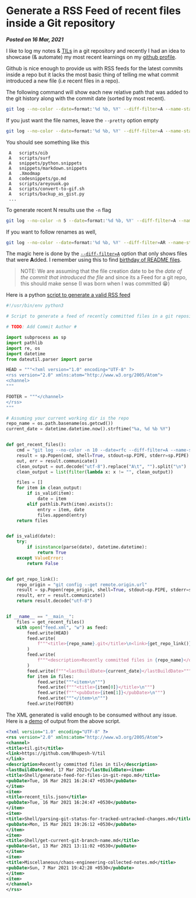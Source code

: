 # Generate a RSS Feed of recent files inside a Git repository
**_Posted on 16 Mar, 2021_**

I like to log my notes & [TILs](https://github.com/Bhupesh-V/til) in a git repository and recently I had an idea to showcase (& automate) my most recent learnings on my [github profile](https://github.com/Bhupesh-V/#recent-works).

Github is nice enough to provide us with RSS feeds for the latest commits inside a repo but it lacks the most basic thing of telling me what commit introduced a new file (i.e recent files in a repo).

The following command will show each new relative path that was added to the git history along with the commit date (sorted by most recent).

```bash
git log --no-color --date=format:'%d %b, %Y' --diff-filter=A --name-status --pretty='%ad'
```

If you just want the file names, leave the `--pretty` option empty

```bash
git log --no-color --date=format:'%d %b, %Y' --diff-filter=A --name-status --pretty=''
```

You should see something like this

```
 A   scripts/oib
 A   scripts/surf
 A   snippets/python.snippets
 A   snippets/markdown.snippets
 A   .Xmodmap
 A   codesnippets/go.md
 A   scripts/areyouok.go
 A   scripts/convert-to-gif.sh
 A   scripts/backup_as_gist.py
 ...
```

To generate recent N results use the `-n` flag

```bash
git log --no-color -n 5 --date=format:'%d %b, %Y' --diff-filter=A --name-status --pretty=''
```

If you want to follow renames as well,

```bash
git log --no-color --date=format:'%d %b, %Y' --diff-filter=AR --name-status --pretty=''
```

The magic here is done by the [`--diff-filter=A`](https://www.git-scm.com/docs/git-log#Documentation/git-log.txt---diff-filterACDMRTUXB82308203) option that only shows files that were **A**dded. I remember using this to find [birthday of README files](https://bhupesh-v.github.io/git-cake-when-is-my-readme-birthday/).

> NOTE: We are assuming that the file creation date to be the _date of the commit that introduced the file_ and since its a Feed for a git repo, this should make sense (I was born when I was committed 😁️)

Here is a python [script to generate a valid RSS feed](https://gist.github.com/Bhupesh-V/d7ac30d5d689df00ef5310f2dbff2d01)


```python
#!/usr/bin/env python3

# Script to generate a feed of recently committed files in a git repository

# TODO: Add Commit Author #

import subprocess as sp
import pathlib
import re, os
import datetime
from dateutil.parser import parse

HEAD = """<?xml version="1.0" encoding="UTF-8" ?>
<rss version="2.0" xmlns:atom="http://www.w3.org/2005/Atom">
<channel>
"""

FOOTER = """</channel>
</rss>
"""

# Assuming your current working dir is the repo
repo_name = os.path.basename(os.getcwd())
current_date = datetime.datetime.now().strftime("%a, %d %b %Y")


def get_recent_files():
    cmd = "git log --no-color -n 10 --date=rfc --diff-filter=A --name-status --pretty='%ad'"
    result = sp.Popen(cmd, shell=True, stdout=sp.PIPE, stderr=sp.PIPE)
    out, err = result.communicate()
    clean_output = out.decode("utf-8").replace("A\t", "").split("\n")
    clean_output = list(filter(lambda x: x != "", clean_output))

    files = []
    for item in clean_output:
        if is_valid(item):
            date = item
        elif pathlib.Path(item).exists():
            entry = item, date
            files.append(entry)
    return files


def is_valid(date):
    try:
        if isinstance(parse(date), datetime.datetime):
            return True
    except ValueError:
        return False


def get_repo_link():
    repo_origin = "git config --get remote.origin.url"
    result = sp.Popen(repo_origin, shell=True, stdout=sp.PIPE, stderr=sp.PIPE)
    result, err = result.communicate()
    return result.decode("utf-8")


if __name__ == "__main__":
    files = get_recent_files()
    with open("feed.xml", "w") as feed:
        feed.write(HEAD)
        feed.write(
            f"""<title>{repo_name}.git</title>\n<link>{get_repo_link()}</link>\n"""
        )
        feed.write(
            f"""<description>Recently committed files in {repo_name}</description>\n"""
        )
        feed.write(f"""<lastBuildDate>{current_date}</lastBuildDate>""")
        for item in files:
            feed.write("""<item>\n""")
            feed.write(f"""<title>{item[0]}</title>\n""")
            feed.write(f"""<pubDate>{item[1]}</pubDate>\n""")
            feed.write("""</item>\n""")
        feed.write(FOOTER)
```

The XML generated is valid enough to be consumed without any issue. Here is a [demo](https://github.com/Bhupesh-V/til/blob/master/feed.xml) of output from the above script.

```xml
<?xml version="1.0" encoding="UTF-8" ?>
<rss version="2.0" xmlns:atom="http://www.w3.org/2005/Atom">
<channel>
<title>til.git</title>
<link>https://github.com/Bhupesh-V/til
</link>
<description>Recently committed files in til</description>
<lastBuildDate>Wed, 17 Mar 2021</lastBuildDate><item>
<title>Shell/generate-feed-for-files-in-git-repo.md</title>
<pubDate>Tue, 16 Mar 2021 16:24:47 +0530</pubDate>
</item>
<item>
<title>recent_tils.json</title>
<pubDate>Tue, 16 Mar 2021 16:24:47 +0530</pubDate>
</item>
<item>
<title>Shell/parsing-git-status-for-tracked-untracked-changes.md</title>
<pubDate>Mon, 15 Mar 2021 19:26:12 +0530</pubDate>
</item>
<item>
<title>Shell/get-current-git-branch-name.md</title>
<pubDate>Sat, 13 Mar 2021 13:11:02 +0530</pubDate>
</item>
<item>
<title>Miscellaneous/chaos-engineering-collected-notes.md</title>
<pubDate>Sun, 7 Mar 2021 19:42:28 +0530</pubDate>
</item>
<item>
</channel>
</rss>
```
